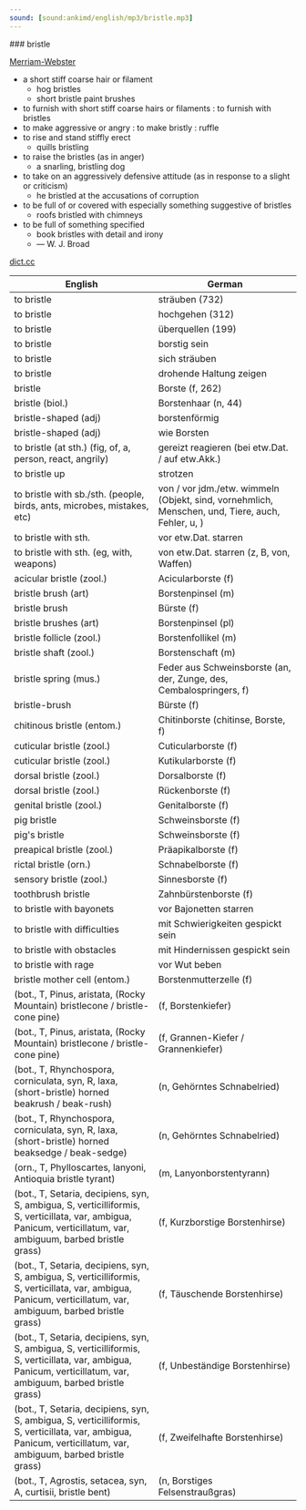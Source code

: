 ```yaml
---
sound: [sound:ankimd/english/mp3/bristle.mp3]
---
```


\### bristle

[Merriam-Webster](https://www.merriam-webster.com/dictionary/bristle)

- a short stiff coarse hair or filament
    - hog bristles
    - short bristle paint brushes
- to furnish with short stiff coarse hairs or filaments : to furnish with bristles
- to make aggressive or angry : to make bristly : ruffle
- to rise and stand stiffly erect
    - quills bristling
- to raise the bristles (as in anger)
    - a snarling, bristling dog
- to take on an aggressively defensive attitude (as in response to a slight or criticism)
    - he bristled at the accusations of corruption
- to be full of or covered with especially something suggestive of bristles
    - roofs bristled with chimneys
- to be full of something specified
    - book bristles with detail and irony
    - — W. J. Broad

[dict.cc](https://www.dict.cc/bristle)

| English        | German       |
| -------------- | ------------ |
| to bristle | sträuben (732) |
| to bristle | hochgehen (312) |
| to bristle | überquellen (199) |
| to bristle | borstig sein |
| to bristle | sich sträuben |
| to bristle | drohende Haltung zeigen |
| bristle | Borste (f, 262) |
| bristle (biol.) | Borstenhaar (n, 44) |
| bristle-shaped (adj) | borstenförmig |
| bristle-shaped (adj) | wie Borsten |
| to bristle (at sth.) (fig, of, a, person, react, angrily) | gereizt reagieren (bei etw.Dat. / auf etw.Akk.) |
| to bristle up | strotzen |
| to bristle with sb./sth. (people, birds, ants, microbes, mistakes, etc) | von / vor jdm./etw. wimmeln (Objekt, sind, vornehmlich, Menschen, und, Tiere, auch, Fehler, u, ) |
| to bristle with sth. | vor etw.Dat. starren |
| to bristle with sth. (eg, with, weapons) | von etw.Dat. starren (z, B, von, Waffen) |
| acicular bristle (zool.) | Acicularborste (f) |
| bristle brush (art) | Borstenpinsel (m) |
| bristle brush | Bürste (f) |
| bristle brushes (art) | Borstenpinsel (pl) |
| bristle follicle (zool.) | Borstenfollikel (m) |
| bristle shaft (zool.) | Borstenschaft (m) |
| bristle spring (mus.) | Feder aus Schweinsborste (an, der, Zunge, des, Cembalospringers, f) |
| bristle-brush | Bürste (f) |
| chitinous bristle (entom.) | Chitinborste (chitinse, Borste, f) |
| cuticular bristle (zool.) | Cuticularborste (f) |
| cuticular bristle (zool.) | Kutikularborste (f) |
| dorsal bristle (zool.) | Dorsalborste (f) |
| dorsal bristle (zool.) | Rückenborste (f) |
| genital bristle (zool.) | Genitalborste (f) |
| pig bristle | Schweinsborste (f) |
| pig's bristle | Schweinsborste (f) |
| preapical bristle (zool.) | Präapikalborste (f) |
| rictal bristle (orn.) | Schnabelborste (f) |
| sensory bristle (zool.) | Sinnesborste (f) |
| toothbrush bristle | Zahnbürstenborste (f) |
| to bristle with bayonets | vor Bajonetten starren |
| to bristle with difficulties | mit Schwierigkeiten gespickt sein |
| to bristle with obstacles | mit Hindernissen gespickt sein |
| to bristle with rage | vor Wut beben |
| bristle mother cell (entom.) | Borstenmutterzelle (f) |
|  (bot., T, Pinus, aristata, (Rocky Mountain) bristlecone / bristle-cone pine) |  (f, Borstenkiefer) |
|  (bot., T, Pinus, aristata, (Rocky Mountain) bristlecone / bristle-cone pine) |  (f, Grannen-Kiefer / Grannenkiefer) |
|  (bot., T, Rhynchospora, corniculata, syn, R, laxa, (short-bristle) horned beakrush / beak-rush) |  (n, Gehörntes Schnabelried) |
|  (bot., T, Rhynchospora, corniculata, syn, R, laxa, (short-bristle) horned beaksedge / beak-sedge) |  (n, Gehörntes Schnabelried) |
|  (orn., T, Phylloscartes, lanyoni, Antioquia bristle tyrant) |  (m, Lanyonborstentyrann) |
|  (bot., T, Setaria, decipiens, syn, S, ambigua, S, verticilliformis, S, verticillata, var, ambigua, Panicum, verticillatum, var, ambiguum, barbed bristle grass) |  (f, Kurzborstige Borstenhirse) |
|  (bot., T, Setaria, decipiens, syn, S, ambigua, S, verticilliformis, S, verticillata, var, ambigua, Panicum, verticillatum, var, ambiguum, barbed bristle grass) |  (f, Täuschende Borstenhirse) |
|  (bot., T, Setaria, decipiens, syn, S, ambigua, S, verticilliformis, S, verticillata, var, ambigua, Panicum, verticillatum, var, ambiguum, barbed bristle grass) |  (f, Unbeständige Borstenhirse) |
|  (bot., T, Setaria, decipiens, syn, S, ambigua, S, verticilliformis, S, verticillata, var, ambigua, Panicum, verticillatum, var, ambiguum, barbed bristle grass) |  (f, Zweifelhafte Borstenhirse) |
|  (bot., T, Agrostis, setacea, syn, A, curtisii, bristle bent) |  (n, Borstiges Felsenstraußgras) |
